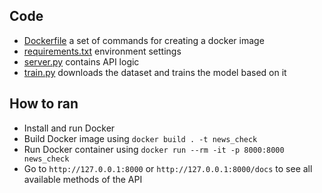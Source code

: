 ## Code
* [Dockerfile](Dockerfile) a set of commands for creating a docker image
* [requirements.txt](requirements.txt) environment settings
* [server.py](server.py) contains API logic
* [train.py](train.py) downloads the dataset and trains the model based on it

## How to ran
* Install and run Docker
* Build Docker image using `docker build . -t news_check`
* Run Docker container using `docker run --rm -it -p 8000:8000 news_check`
* Go to `http://127.0.0.1:8000` or `http://127.0.0.1:8000/docs` to see all available methods of the API

